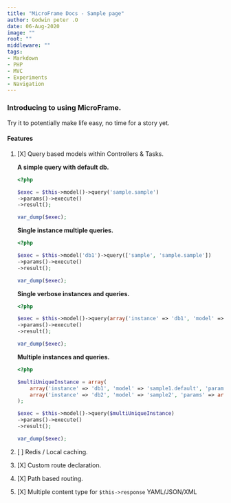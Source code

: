 ```yaml
---
title: "MicroFrame Docs - Sample page"
author: Godwin peter .O
date: 06-Aug-2020
image: ""
root: ""
middleware: ""
tags:
- Markdown
- PHP
- MVC
- Experiments
- Navigation
---
```


### Introducing to using MicroFrame.

Try it to potentially make life easy, no time for a story yet.

#### Features

1. [X] Query based models within Controllers & Tasks.

    **A simple query with default db.**
    
    ````php
    <?php
    
    $exec = $this->model()->query('sample.sample')
    ->params()->execute()
    ->result();
    
    var_dump($exec);
    
    ````
   
   **Single instance multiple queries.**
       
   ````php
   <?php
   
   $exec = $this->model('db1')->query(['sample', 'sample.sample'])
   ->params()->execute()
   ->result();
   
   var_dump($exec);
   
   ````
   
   **Single verbose instances and queries.**
       
   ````php
   <?php
   
   $exec = $this->model()->query(array('instance' => 'db1', 'model' => 'sample1.default', 'params' => array()))
   ->params()->execute()
   ->result();
   
   var_dump($exec);
   
   ````
    
    **Multiple instances and queries.**
    
    ````php
    <?php
    
    $multiUniqueInstance = array(
        array('instance' => 'db1', 'model' => 'sample1.default', 'params' => array()),
        array('instance' => 'db2', 'model' => 'sample2', 'params' => array())
    );
    
    $exec = $this->model()->query($multiUniqueInstance)
    ->params()->execute()
    ->result();
    
    var_dump($exec);
    
    ````

2. [ ] Redis / Local caching.
3. [X] Custom route declaration.
4. [X] Path based routing.
5. [X] Multiple content type for `$this->response` YAML/JSON/XML


